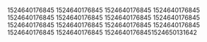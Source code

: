1524640176845
1524640176845
1524640176845
1524640176845
1524640176845
1524640176845
1524640176845
1524640176845
1524640176845
1524640176845
1524640176845
1524640176845
1524640176845
1524640176845
15246401768451524650131642